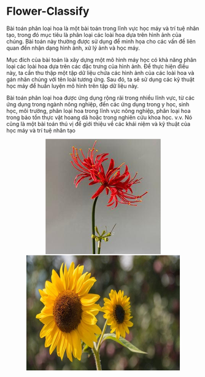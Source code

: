 # Flower-Classify
Bài toán phân loại hoa là một bài toán trong lĩnh vực học máy và trí tuệ nhân tạo, trong đó mục tiêu là phân loại các loài hoa dựa trên hình ảnh của chúng. Bài toán này thường được sử dụng để minh họa cho các vấn đề liên quan đến nhận dạng hình ảnh, xử lý ảnh và học máy.

Mục đích của bài toán là xây dựng một mô hình máy học có khả năng phân loại các loài hoa dựa trên các đặc trưng của hình ảnh. Để thực hiện điều này, ta cần thu thập một tập dữ liệu chứa các hình ảnh của các loài hoa và gán nhãn chúng với tên loài tương ứng. Sau đó, ta sẽ sử dụng các kỹ thuật học máy để huấn luyện mô hình trên tập dữ liệu này.

Bài toán phân loại hoa được ứng dụng rộng rãi trong nhiều lĩnh vực, từ các ứng dụng trong ngành nông nghiệp, đến các ứng dụng trong y học, sinh học, môi trường, phân loại hoa trong lĩnh vực nông nghiệp, phân loại hoa trong bảo tồn thực vật hoang dã hoặc trong nghiên cứu khoa học. v.v. Nó cũng là một bài toán thú vị để giới thiệu về các khái niệm và kỹ thuật của học máy và trí tuệ nhân tạo

<p align="center">
  <img class=mobile-image src="photos/211.jpg" height="300" width="300"/>
  <img class=mobile-image src="photos/8.jpg" height="300" width="400"/>
</p>
<br>

